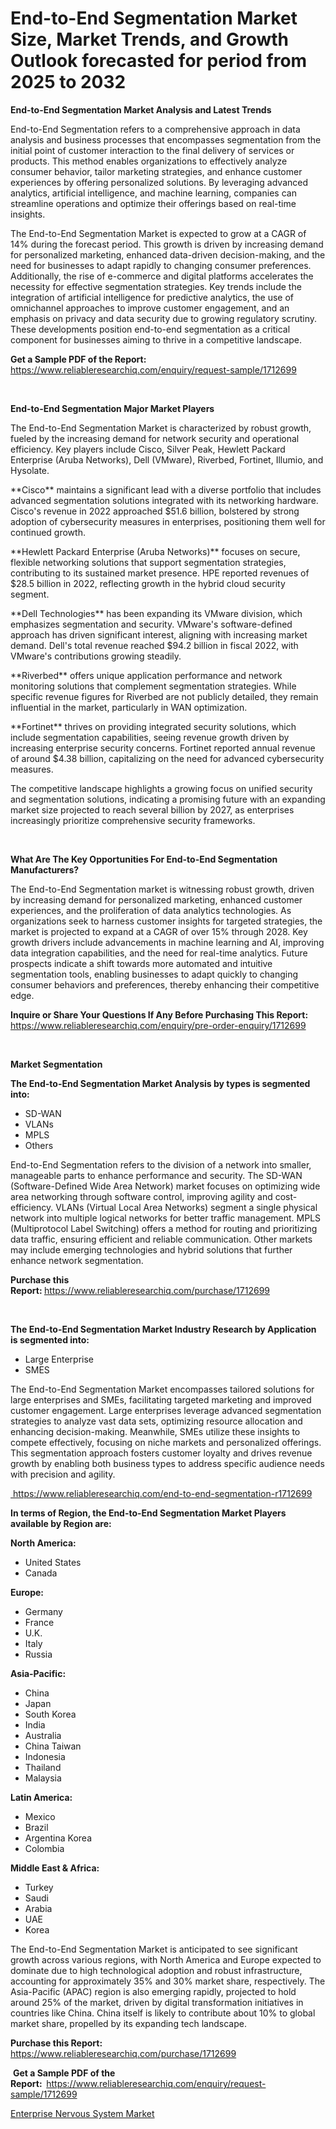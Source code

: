 <p><h1>End-to-End Segmentation Market Size, Market Trends, and Growth Outlook forecasted for period from 2025 to 2032</h1></p><p><strong>End-to-End Segmentation Market Analysis and Latest Trends</strong></p>
<p><p>End-to-End Segmentation refers to a comprehensive approach in data analysis and business processes that encompasses segmentation from the initial point of customer interaction to the final delivery of services or products. This method enables organizations to effectively analyze consumer behavior, tailor marketing strategies, and enhance customer experiences by offering personalized solutions. By leveraging advanced analytics, artificial intelligence, and machine learning, companies can streamline operations and optimize their offerings based on real-time insights.</p><p>The End-to-End Segmentation Market is expected to grow at a CAGR of 14% during the forecast period. This growth is driven by increasing demand for personalized marketing, enhanced data-driven decision-making, and the need for businesses to adapt rapidly to changing consumer preferences. Additionally, the rise of e-commerce and digital platforms accelerates the necessity for effective segmentation strategies. Key trends include the integration of artificial intelligence for predictive analytics, the use of omnichannel approaches to improve customer engagement, and an emphasis on privacy and data security due to growing regulatory scrutiny. These developments position end-to-end segmentation as a critical component for businesses aiming to thrive in a competitive landscape.</p></p>
<p><strong>Get a Sample PDF of the Report:&nbsp;</strong> <a href="https://www.reliableresearchiq.com/enquiry/request-sample/1712699?utm_campaign=3106&utm_medium=2&utm_source=Github&utm_content=ia&utm_term=28032025&utm_id=end-to-end-segmentation">https://www.reliableresearchiq.com/enquiry/request-sample/1712699</a></p>
<p>&nbsp;</p>
<p><strong>End-to-End Segmentation Major Market Players</strong></p>
<p><p>The End-to-End Segmentation Market is characterized by robust growth, fueled by the increasing demand for network security and operational efficiency. Key players include Cisco, Silver Peak, Hewlett Packard Enterprise (Aruba Networks), Dell (VMware), Riverbed, Fortinet, Illumio, and Hysolate.</p><p>**Cisco** maintains a significant lead with a diverse portfolio that includes advanced segmentation solutions integrated with its networking hardware. Cisco's revenue in 2022 approached $51.6 billion, bolstered by strong adoption of cybersecurity measures in enterprises, positioning them well for continued growth.</p><p>**Hewlett Packard Enterprise (Aruba Networks)** focuses on secure, flexible networking solutions that support segmentation strategies, contributing to its sustained market presence. HPE reported revenues of $28.5 billion in 2022, reflecting growth in the hybrid cloud security segment.</p><p>**Dell Technologies** has been expanding its VMware division, which emphasizes segmentation and security. VMware's software-defined approach has driven significant interest, aligning with increasing market demand. Dell's total revenue reached $94.2 billion in fiscal 2022, with VMware's contributions growing steadily.</p><p>**Riverbed** offers unique application performance and network monitoring solutions that complement segmentation strategies. While specific revenue figures for Riverbed are not publicly detailed, they remain influential in the market, particularly in WAN optimization.</p><p>**Fortinet** thrives on providing integrated security solutions, which include segmentation capabilities, seeing revenue growth driven by increasing enterprise security concerns. Fortinet reported annual revenue of around $4.38 billion, capitalizing on the need for advanced cybersecurity measures.</p><p>The competitive landscape highlights a growing focus on unified security and segmentation solutions, indicating a promising future with an expanding market size projected to reach several billion by 2027, as enterprises increasingly prioritize comprehensive security frameworks.</p></p>
<p>&nbsp;</p>
<p><strong>What Are The Key Opportunities For End-to-End Segmentation Manufacturers?</strong></p>
<p><p>The End-to-End Segmentation market is witnessing robust growth, driven by increasing demand for personalized marketing, enhanced customer experiences, and the proliferation of data analytics technologies. As organizations seek to harness customer insights for targeted strategies, the market is projected to expand at a CAGR of over 15% through 2028. Key growth drivers include advancements in machine learning and AI, improving data integration capabilities, and the need for real-time analytics. Future prospects indicate a shift towards more automated and intuitive segmentation tools, enabling businesses to adapt quickly to changing consumer behaviors and preferences, thereby enhancing their competitive edge.</p></p>
<p><strong>Inquire or Share Your Questions If Any Before Purchasing This Report:</strong> <a href="https://www.reliableresearchiq.com/enquiry/pre-order-enquiry/1712699?utm_campaign=3106&utm_medium=2&utm_source=Github&utm_content=ia&utm_term=28032025&utm_id=end-to-end-segmentation">https://www.reliableresearchiq.com/enquiry/pre-order-enquiry/1712699</a></p>
<p>&nbsp;</p>
<p><strong>Market Segmentation</strong></p>
<p><strong>The End-to-End Segmentation Market Analysis by types is segmented into:</strong></p>
<p><ul><li>SD-WAN</li><li>VLANs</li><li>MPLS</li><li>Others</li></ul></p>
<p><p>End-to-End Segmentation refers to the division of a network into smaller, manageable parts to enhance performance and security. The SD-WAN (Software-Defined Wide Area Network) market focuses on optimizing wide area networking through software control, improving agility and cost-efficiency. VLANs (Virtual Local Area Networks) segment a single physical network into multiple logical networks for better traffic management. MPLS (Multiprotocol Label Switching) offers a method for routing and prioritizing data traffic, ensuring efficient and reliable communication. Other markets may include emerging technologies and hybrid solutions that further enhance network segmentation.</p></p>
<p><strong>Purchase this Report:&nbsp;</strong><a href="https://www.reliableresearchiq.com/purchase/1712699?utm_campaign=3106&utm_medium=2&utm_source=Github&utm_content=ia&utm_term=28032025&utm_id=end-to-end-segmentation">https://www.reliableresearchiq.com/purchase/1712699</a></p>
<p>&nbsp;</p>
<p><strong>The End-to-End Segmentation Market Industry Research by Application is segmented into:</strong></p>
<p><ul><li>Large Enterprise</li><li>SMES</li></ul></p>
<p><p>The End-to-End Segmentation Market encompasses tailored solutions for large enterprises and SMEs, facilitating targeted marketing and improved customer engagement. Large enterprises leverage advanced segmentation strategies to analyze vast data sets, optimizing resource allocation and enhancing decision-making. Meanwhile, SMEs utilize these insights to compete effectively, focusing on niche markets and personalized offerings. This segmentation approach fosters customer loyalty and drives revenue growth by enabling both business types to address specific audience needs with precision and agility.</p></p>
<p><a href="https://www.reliableresearchiq.com/end-to-end-segmentation-r1712699?utm_campaign=3106&utm_medium=2&utm_source=Github&utm_content=ia&utm_term=28032025&utm_id=end-to-end-segmentation">&nbsp;https://www.reliableresearchiq.com/end-to-end-segmentation-r1712699</a></p>
<p><strong>In terms of Region, the End-to-End Segmentation Market Players available by Region are:</strong></p>
<p>
    <p> <strong> North America: </strong>
        <ul>
            <li>United States</li>
            <li>Canada</li>
        </ul>
        </p> 
    <p> <strong> Europe: </strong>
        <ul>
            <li>Germany</li>
            <li>France</li>
            <li>U.K.</li>
            <li>Italy</li>
            <li>Russia</li>
        </ul>
        </p> 
    <p> <strong> Asia-Pacific: </strong>
        <ul>
            <li>China</li>
            <li>Japan</li>
            <li>South Korea</li>
            <li>India</li>
            <li>Australia</li>
            <li>China Taiwan</li>
            <li>Indonesia</li>
            <li>Thailand</li>
            <li>Malaysia</li>
        </ul>
        </p> 
    <p> <strong> Latin America: </strong>
        <ul>
            <li>Mexico</li>
            <li>Brazil</li>
            <li>Argentina Korea</li>
            <li>Colombia</li>
        </ul>
        </p> 
    <p> <strong> Middle East & Africa: </strong>
        <ul>
            <li>Turkey</li>
            <li>Saudi</li>
            <li>Arabia</li>
            <li>UAE</li>
            <li>Korea</li>
        </ul>
    </p>
    </p>
<p><p>The End-to-End Segmentation Market is anticipated to see significant growth across various regions, with North America and Europe expected to dominate due to high technological adoption and robust infrastructure, accounting for approximately 35% and 30% market share, respectively. The Asia-Pacific (APAC) region is also emerging rapidly, projected to hold around 25% of the market, driven by digital transformation initiatives in countries like China. China itself is likely to contribute about 10% to global market share, propelled by its expanding tech landscape.</p></p>
<p><strong>Purchase this Report: </strong><a href="https://www.reliableresearchiq.com/purchase/1712699?utm_campaign=3106&utm_medium=2&utm_source=Github&utm_content=ia&utm_term=28032025&utm_id=end-to-end-segmentation">https://www.reliableresearchiq.com/purchase/1712699</a></p>
<p>&nbsp;<strong>Get a Sample PDF of the Report:&nbsp;&nbsp;</strong><a href="https://www.reliableresearchiq.com/enquiry/request-sample/1712699?utm_campaign=3106&utm_medium=2&utm_source=Github&utm_content=ia&utm_term=28032025&utm_id=end-to-end-segmentation">https://www.reliableresearchiq.com/enquiry/request-sample/1712699</a></p>
<p><strong></strong></p>
<p><p><a href="https://github.com/ternainglin/Market-Research-Report-List-1/blob/main/enterprise-nervous-system-market.md?utm_campaign=3106&utm_medium=2&utm_source=Github&utm_content=ia&utm_term=28032025&utm_id=end-to-end-segmentation">Enterprise Nervous System Market</a></p></p>